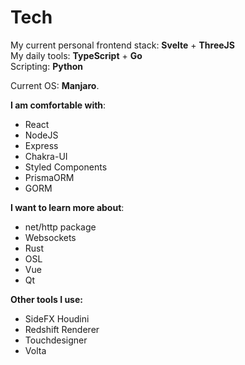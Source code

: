 # Tech

My current personal frontend stack: **Svelte** + **ThreeJS**  
My daily tools: **TypeScript** + **Go** \
Scripting: **Python**

Current OS: **Manjaro**.

**I am comfortable with**:

-   React
-   NodeJS
-   Express
-   Chakra-UI
-   Styled Components
-   PrismaORM
-   GORM

**I want to learn more about**:

-   net/http package
-   Websockets
-   Rust
-   OSL
-   Vue
-   Qt

**Other tools I use:**

-   SideFX Houdini
-   Redshift Renderer
-   Touchdesigner
-   Volta
